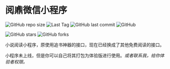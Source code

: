 # 阅鼑微信小程序

![GitHub repo size](https://img.shields.io/github/repo-size/AlanAlbert/ReaDing)
![Last Tag](https://badgen.net/github/tag/AlanAlbert/ReaDing)
![GitHub last commit](https://badgen.net/github/last-commit/AlanAlbert/ReaDing)
![GitHub](https://img.shields.io/github/license/AlanAlbert/ReaDing)


![GitHub stars](https://img.shields.io/github/stars/AlanAlbert/ReaDing?style=social)
![GitHub forks](https://img.shields.io/github/forks/AlanAlbert/ReaDing?style=social)

小说阅读小程序，原使用追书神器的接口，现在已经换成了其他免费阅读的接口。

小程序未上线，但是你可以自己将其打包为体验版进行使用。*或者联系我，给你体验者权限。*

